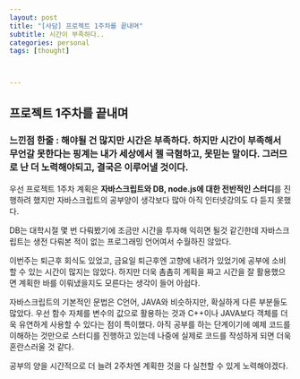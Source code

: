 ```yaml
---
layout: post
title: "[사담] 프로젝트 1주차를 끝내며"
subtitle: 시간이 부족하다..
categories: personal
tags: [thought]



---
```




## 프로젝트 1주차를 끝내며

### 느낀점 한줄 : 해야될 건 많지만 시간은 부족하다. 하지만 시간이 부족해서 무언갈 못한다는 핑계는 내가 세상에서 젤 극혐하고, 못믿는 말이다. 그러므로 난 더 노력해야되고, 결국은 이루어낼 것이다.



우선 프로젝트 1주차 계획은 **자바스크립트와 DB, node.js에 대한 전반적인 스터디**를 진행하려 했지만 자바스크립트의 공부양이 생각보다 많아 아직 인터넷강의도 다 듣지 못했다.

DB는 대학시절 몇 번 다뤄봤기에 조금만 시간을 투자해 익히면 될것 같긴한데 자바스크립트는 생전 다뤄본 적이 없는 프로그래밍 언어여서 수월하진 않았다.

이번주는 퇴근후 회식도 있었고, 금요일 퇴근후엔 고향에 내려가 있었기에 공부에 소비할 수 있는 시간이 많지는 않았다. 하지만 더욱 촘촘히 계획을 짜고 시간을 잘 활용했으면 계획한 바를 이뤄냈을지도 모른다는 생각이 들어 아쉽다.



자바스크립트의 기본적인 문법은 C언어, JAVA와 비슷하지만, 확실하게 다른 부분들도 많았다. 우선 함수 자체를 변수의 값으로 활용하는 것과 C++이나 JAVA보다 객체를 더욱 유연하게 사용할 수 있다는 점이 특이했다. 아직 공부를 하는 단계이기에 예제 코드를 이해하는 것만으로 스터디를 진행하고 있는데 나중에 실제로 코드를 작성하게 되면 더욱 혼란스러울 것 같다.

공부의 양을 시간적으로 더 늘려 2주차엔 계획한 것을 다 실천할 수 있게 노력해야겠다.